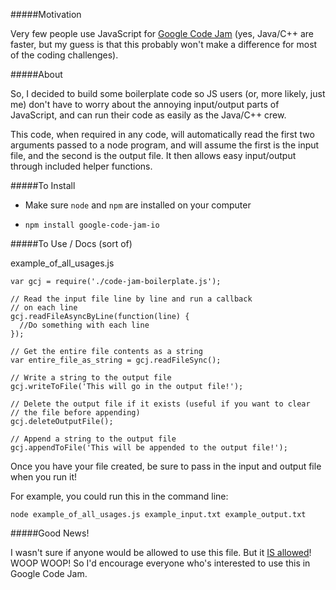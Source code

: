 #####Motivation

Very few people use JavaScript for [Google Code Jam](https://code.google.com/codejam) (yes, Java/C++ are faster, but my guess is that this probably won't make a difference for most of the coding challenges).

#####About

So, I decided to build some boilerplate code so JS users (or, more likely, just me) don't have to worry about the annoying input/output parts of JavaScript, and can run their code as easily as the Java/C++ crew.

This code, when required in any code, will automatically read the first two arguments passed to a node program, and will assume the first is the input file, and the second is the output file.  It then allows easy input/output through included helper functions.

#####To Install

* Make sure `node` and `npm` are installed on your computer

* `npm install google-code-jam-io`

#####To Use / Docs (sort of)

example_of_all_usages.js

    var gcj = require('./code-jam-boilerplate.js');

    // Read the input file line by line and run a callback
    // on each line
    gcj.readFileAsyncByLine(function(line) {
      //Do something with each line
    });

    // Get the entire file contents as a string
    var entire_file_as_string = gcj.readFileSync();

    // Write a string to the output file
    gcj.writeToFile('This will go in the output file!');

    // Delete the output file if it exists (useful if you want to clear
    // the file before appending)
    gcj.deleteOutputFile();
    
    // Append a string to the output file
    gcj.appendToFile('This will be appended to the output file!');


Once you have your file created, be sure to pass in the input and output file when you run it!

For example, you could run this in the command line:

`node example_of_all_usages.js example_input.txt example_output.txt`

#####Good News!

I wasn't sure if anyone would be allowed to use this file.  But it [IS allowed](https://code.google.com/codejam/faq.html#4-6)! WOOP WOOP!  So I'd encourage everyone who's interested to use this in Google Code Jam.
